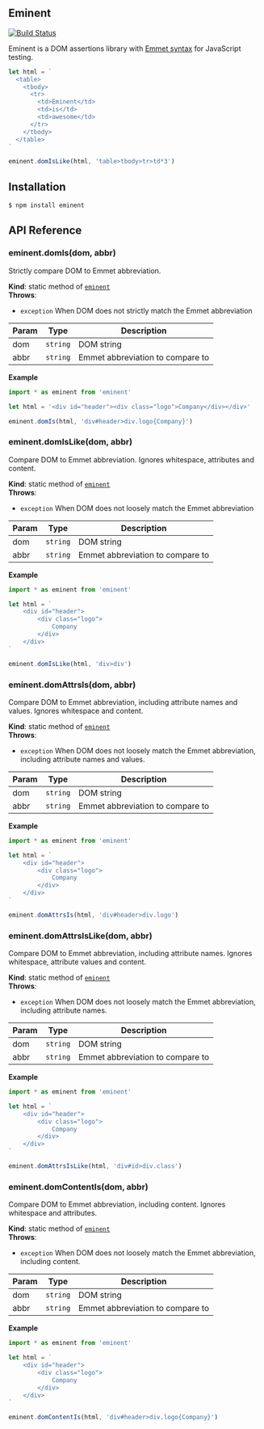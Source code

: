 ## Eminent

[![Build Status](https://travis-ci.org/nathancahill/eminent.svg?branch=master)](https://travis-ci.org/nathancahill/eminent)

Eminent is a DOM assertions library with [Emmet syntax](http://docs.emmet.io/abbreviations/syntax/) for JavaScript testing.

```javascript
let html = `
  <table>
    <tbody>
      <tr>
        <td>Eminent</td>
        <td>is</td>
        <td>awesome</td>
      </tr>
    </tbody>
  </table>
`

eminent.domIsLike(html, 'table>tbody>tr>td*3')
```

## Installation

```
$ npm install eminent
```

## API Reference

<a name="module_eminent.domIs"></a>
### eminent.domIs(dom, abbr)
Strictly compare DOM to Emmet abbreviation.

**Kind**: static method of <code>[eminent](#module_eminent)</code>  
**Throws**:

- <code>exception</code> When DOM does not strictly match the Emmet abbreviation


| Param | Type | Description |
| --- | --- | --- |
| dom | <code>string</code> | DOM string |
| abbr | <code>string</code> | Emmet abbreviation to compare to |

**Example**  
```js
import * as eminent from 'eminent'

let html = '<div id="header"><div class="logo">Company</div></div>'

eminent.domIs(html, 'div#header>div.logo{Company}')
```
<a name="module_eminent.domIsLike"></a>
### eminent.domIsLike(dom, abbr)
Compare DOM to Emmet abbreviation.
Ignores whitespace, attributes and content.

**Kind**: static method of <code>[eminent](#module_eminent)</code>  
**Throws**:

- <code>exception</code> When DOM does not loosely match the Emmet abbreviation


| Param | Type | Description |
| --- | --- | --- |
| dom | <code>string</code> | DOM string |
| abbr | <code>string</code> | Emmet abbreviation to compare to |

**Example**  
```js
import * as eminent from 'eminent'

let html = `
    <div id="header">
        <div class="logo">
            Company
        </div>
    </div>
`

eminent.domIsLike(html, 'div>div')
```
<a name="module_eminent.domAttrsIs"></a>
### eminent.domAttrsIs(dom, abbr)
Compare DOM to Emmet abbreviation, including attribute names and values.
Ignores whitespace and content.

**Kind**: static method of <code>[eminent](#module_eminent)</code>  
**Throws**:

- <code>exception</code> When DOM does not loosely match the Emmet abbreviation, including attribute names and values.


| Param | Type | Description |
| --- | --- | --- |
| dom | <code>string</code> | DOM string |
| abbr | <code>string</code> | Emmet abbreviation to compare to |

**Example**  
```js
import * as eminent from 'eminent'

let html = `
    <div id="header">
        <div class="logo">
            Company
        </div>
    </div>
`

eminent.domAttrsIs(html, 'div#header>div.logo')
```
<a name="module_eminent.domAttrsIsLike"></a>
### eminent.domAttrsIsLike(dom, abbr)
Compare DOM to Emmet abbreviation, including attribute names.
Ignores whitespace, attribute values and content.

**Kind**: static method of <code>[eminent](#module_eminent)</code>  
**Throws**:

- <code>exception</code> When DOM does not loosely match the Emmet abbreviation, including attribute names.


| Param | Type | Description |
| --- | --- | --- |
| dom | <code>string</code> | DOM string |
| abbr | <code>string</code> | Emmet abbreviation to compare to |

**Example**  
```js
import * as eminent from 'eminent'

let html = `
    <div id="header">
        <div class="logo">
            Company
        </div>
    </div>
`

eminent.domAttrsIsLike(html, 'div#id>div.class')
```
<a name="module_eminent.domContentIs"></a>
### eminent.domContentIs(dom, abbr)
Compare DOM to Emmet abbreviation, including content.
Ignores whitespace and attributes.

**Kind**: static method of <code>[eminent](#module_eminent)</code>  
**Throws**:

- <code>exception</code> When DOM does not loosely match the Emmet abbreviation, including content.


| Param | Type | Description |
| --- | --- | --- |
| dom | <code>string</code> | DOM string |
| abbr | <code>string</code> | Emmet abbreviation to compare to |

**Example**  
```js
import * as eminent from 'eminent'

let html = `
    <div id="header">
        <div class="logo">
            Company
        </div>
    </div>
`

eminent.domContentIs(html, 'div#header>div.logo{Company}')
```
